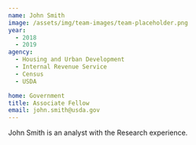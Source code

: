 ```yaml
---
name: John Smith
image: /assets/img/team-images/team-placeholder.png
year:
  - 2018
  - 2019
agency:   
  - Housing and Urban Development
  - Internal Revenue Service
  - Census
  - USDA

home: Government
title: Associate Fellow
email: john.smith@usda.gov
---
```


John Smith is an analyst with the Research experience.
